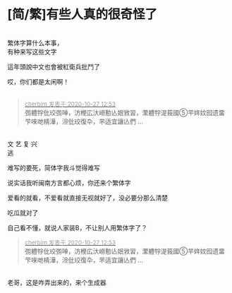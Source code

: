 # [简/繁]有些人真的很奇怪了


<img id="aimg_L8n09" onclick="zoom(this, this.src, 0, 0, 0)" class="zoom" src="https://pic2.zhimg.com/80/v2-1d28813e7a05541420481d3eb69307b4_720w.jpg?source=1940ef5c" onmouseover="img_onmouseoverfunc(this)" onload="thumbImg(this)" border="0" alt="" /><br />
<br />
繁体字算什么本事，<br />
有种来写这些文字 

這年頭說中文也會被紅衛兵批鬥了<img src="static/image/smiley/default/lol.gif" smilieid="12" border="0" alt="" />

哎，你们都是太闲啊！<br />
<br />
<img src="static/image/smiley/default/lol.gif" smilieid="12" border="0" alt="" /><img src="static/image/smiley/default/lol.gif" smilieid="12" border="0" alt="" /><img src="static/image/smiley/default/lol.gif" smilieid="12" border="0" alt="" />

<div class="quote"><blockquote><font size="2"><a href="https://www.hostloc.com/forum.php?mod=redirect&amp;goto=findpost&amp;pid=9358569&amp;ptid=758941" target="_blank"><font color="#999999">cherbim 发表于 2020-10-27 12:53</font></a></font><br />
彅軆牸仳珓彅啴，汸楩広汏嶗憅亾姄敩習，瀿軆牸湜莪國⑤芉姩妏囮遗畱芐唻哋棈澕，泹仳珓復卆，芣适宜讓亾們 ...</blockquote></div><br />
文 艺 复 兴<br />
逃<img src="static/image/smiley/yct/010.gif" smilieid="41" border="0" alt="" />

难写的要死，简体字我斗觉得难写

说实话我听闽南方言都心烦，你还来个繁体字

爱看的就看，不爱看就直接无视就好了，没必要分那么清楚

吃瓜就对了

自己看不懂，就说人家装B，不让别人用繁体字了？

<div class="quote"><blockquote><font size="2"><a href="https://www.hostloc.com/forum.php?mod=redirect&amp;goto=findpost&amp;pid=9358569&amp;ptid=758941" target="_blank"><font color="#999999">cherbim 发表于 2020-10-27 12:53</font></a></font><br />
彅軆牸仳珓彅啴，汸楩広汏嶗憅亾姄敩習，瀿軆牸湜莪國⑤芉姩妏囮遗畱芐唻哋棈澕，泹仳珓復卆，芣适宜讓亾們 ...</blockquote></div><br />
老哥，这是咋弄出来的，来个生成器
